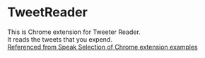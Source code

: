 # TweetReader

This is Chrome extension for Tweeter Reader.<br/>
It reads the tweets that you expend.<br/>
[Referenced from Speak Selection of Chrome extension examples](https://developer.chrome.com/extensions/samples#search:tts)
